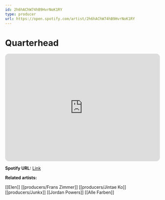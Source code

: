```yaml
---
id: 2h6hAChW74hB9HvrNoK1RY
type: producer
url: https://open.spotify.com/artist/2h6hAChW74hB9HvrNoK1RY
---
```

# Quarterhead

<iframe style="border-radius:12px" src="https://open.spotify.com/embed/artist/2h6hAChW74hB9HvrNoK1RY" width="100%" height="352" frameBorder="0" allowfullscreen="" allow="autoplay; clipboard-write; encrypted-media; fullscreen; picture-in-picture" loading="lazy"></iframe>

**Spotify URL:** [Link](https://open.spotify.com/artist/2h6hAChW74hB9HvrNoK1RY)

**Related artists:**

[[Elen]]
[[producers/Frans Zimmer]]
[[producers/Jintae Ko]]
[[producers/Junkx]]
[[Jordan Powers]]
[[Alle Farben]]
